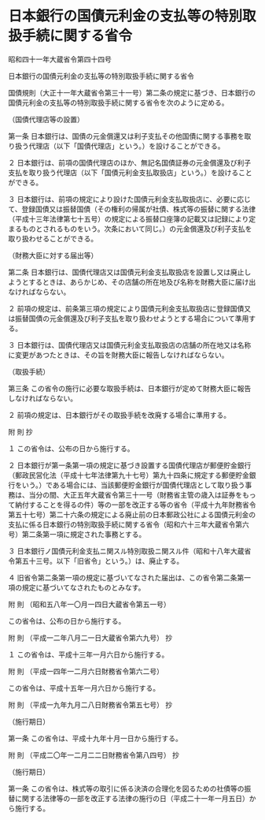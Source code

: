 # 日本銀行の国債元利金の支払等の特別取扱手続に関する省令

昭和四十一年大蔵省令第四十四号

日本銀行の国債元利金の支払等の特別取扱手続に関する省令

国債規則（大正十一年大蔵省令第三十一号）第二条の規定に基づき、日本銀行の国債元利金の支払等の特別取扱手続に関する省令を次のように定める。

（国債代理店等の設置）

第一条 日本銀行は、国債の元金償還又は利子支払その他国債に関する事務を取り扱う代理店（以下「国債代理店」という。）を設けることができる。

２ 日本銀行は、前項の国債代理店のほか、無記名国債証券の元金償還及び利子支払を取り扱う代理店（以下「国債元利金支払取扱店」という。）を設けることができる。

３ 日本銀行は、前項の規定により設けた国債元利金支払取扱店に、必要に応じて、登録国債又は振替国債（その権利の帰属が社債、株式等の振替に関する法律（平成十三年法律第七十五号）の規定による振替口座簿の記載又は記録により定まるものとされるものをいう。次条において同じ。）の元金償還及び利子支払を取り扱わせることができる。

（財務大臣に対する届出等）

第二条 日本銀行は、国債代理店又は国債元利金支払取扱店を設置し又は廃止しようとするときは、あらかじめ、その店舗の所在地及び名称を財務大臣に届け出なければならない。

２ 前項の規定は、前条第三項の規定により国債元利金支払取扱店に登録国債又は振替国債の元金償還及び利子支払を取り扱わせようとする場合について準用する。

３ 日本銀行は、国債代理店又は国債元利金支払取扱店の店舗の所在地又は名称に変更があつたときは、その旨を財務大臣に報告しなければならない。

（取扱手続）

第三条 この省令の施行に必要な取扱手続は、日本銀行が定めて財務大臣に報告しなければならない。

２ 前項の規定は、日本銀行がその取扱手続を改廃する場合に準用する。

附 則 抄

１ この省令は、公布の日から施行する。

２ 日本銀行が第一条第一項の規定に基づき設置する国債代理店が郵便貯金銀行（郵政民営化法（平成十七年法律第九十七号）第九十四条に規定する郵便貯金銀行をいう。）である場合には、当該郵便貯金銀行が国債代理店として取り扱う事務は、当分の間、大正五年大蔵省令第三十一号（財務省主管の歳入は証券をもって納付することを得るの件）等の一部を改正する等の省令（平成十九年財務省令第五十七号）第二十六条の規定による廃止前の日本郵政公社による国債元利金の支払に係る日本銀行の特別取扱手続に関する省令（昭和六十三年大蔵省令第六号）第二条第一項に規定された事務とする。

３ 日本銀行ノ国債元利金支払ニ関スル特別取扱ニ関スル件（昭和十八年大蔵省令第五十三号。以下「旧省令」という。）は、廃止する。

４ 旧省令第二条第一項の規定に基づいてなされた届出は、この省令第二条第一項の規定に基づいてなされたものとみなす。

附 則 （昭和五八年一〇月一四日大蔵省令第五一号）

この省令は、公布の日から施行する。

附 則 （平成一二年八月二一日大蔵省令第六九号） 抄

１ この省令は、平成十三年一月六日から施行する。

附 則 （平成一四年一二月六日財務省令第六二号）

この省令は、平成十五年一月六日から施行する。

附 則 （平成一九年九月二八日財務省令第五七号） 抄

（施行期日）

第一条 この省令は、平成十九年十月一日から施行する。

附 則 （平成二〇年一二月二二日財務省令第八四号） 抄

（施行期日）

第一条 この省令は、株式等の取引に係る決済の合理化を図るための社債等の振替に関する法律等の一部を改正する法律の施行の日（平成二十一年一月五日）から施行する。
